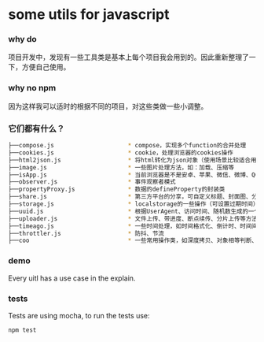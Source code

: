 # some utils for javascript

### why do
项目开发中，发现有一些工具类是基本上每个项目我会用到的。因此重新整理了一下，方便自己使用。

### why no npm
因为这样我可以适时的根据不同的项目，对这些类做一些小调整。

### 它们都有什么？

```bash
├──compose.js                     * compose，实现多个function的合并处理
├──cookies.js                     * cookie，处理浏览器的cookies操作
├──html2json.js                   * 将html转化为json对象（使用场景比较适合用于服务端如node）
├──image.js                       * 一些图片处理方法，如：加载、压缩等
├──isApp.js                       * 当前浏览器是不是安卓、苹果、微信、微博、QQ等
├──observer.js                    * 事件观察者模式
├──propertyProxy.js               * 数据的defineProperty的封装类
├──share.js                       * 第三方平台的分享，可自定义标题、封面图、分享链接等（微信、QQ、微博）
├──storage.js                     * localstorage的一些操作（可设置过期时间）
├──uuid.js                        * 根据UserAgent、访问时间、随机数生成的一个唯一值
├──uploader.js                    * 文件上传、带进度、断点续传、分片上传等方法
├──timeago.js                     * 一些时间处理，如时间格式化、倒计时、时间间隔等等
├──throttler.js                   * 防抖、节流
├──coo                            * 一些常用操作类，如深度拷贝、对象相等判断、精确的类型获取
```

### demo
Every uitl has a use case in the explain.

### tests
Tests are using mocha, to run the tests use:
```bash
npm test
```
